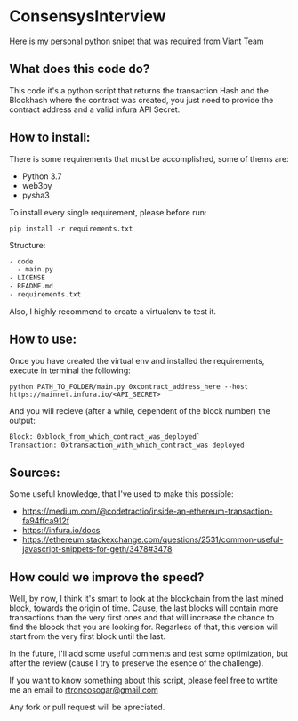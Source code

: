 # ConsensysInterview
Here is my personal python snipet that was required from Viant Team

## What does this code do?

This code it's a python script that returns the transaction Hash and the Blockhash where the contract was created, you just need to provide the contract address and a valid infura API Secret.

## How to install:

There is some requirements that must be accomplished, some of thems are:

 * Python 3.7
 * web3py
 * pysha3
 
To install every single requirement, please before run:
 
 `pip install -r requirements.txt` 
 
 Structure:
 ```bash
 - code
   - main.py
 - LICENSE
 - README.md
 - requirements.txt
 ```
 
 
 Also, I highly recommend to create a virtualenv to test it.
 
 ## How to use:
 
 Once you have created the virtual env and installed the requirements, execute in terminal the following:
 
 `python PATH_TO_FOLDER/main.py 0xcontract_address_here --host https://mainnet.infura.io/<API_SECRET>`
 
 And you will recieve (after a while, dependent of the block number) the output:
 
```bash 
Block: 0xblock_from_which_contract_was_deployed`
Transaction: 0xtransaction_with_which_contract_was deployed
```
  
 ## Sources:
 Some useful knowledge, that I've used to make this possible:
 
 * https://medium.com/@codetractio/inside-an-ethereum-transaction-fa94ffca912f
 * https://infura.io/docs
 * https://ethereum.stackexchange.com/questions/2531/common-useful-javascript-snippets-for-geth/3478#3478
 
 ## How could we improve the speed?
 
 Well, by now, I think it's smart to look at the blockchain from the last mined block, towards the origin of time. Cause, the last blocks will contain more transactions than the very first ones and that will increase the chance to find the bloock that you are looking for. Regarless of that, this version will start from the very first block until the last.
 
 In the future, I'll add some useful comments and test some optimization, but after the review (cause I try to preserve the esence of the challenge). 
 
 If you want to know something about this script, please feel free to wrtite me an email to rtroncosogar@gmail.com
 
 Any fork or pull request will be apreciated.
 
